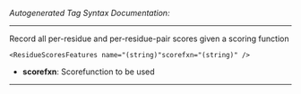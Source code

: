 _Autogenerated Tag Syntax Documentation:_

---
Record all per-residue and per-residue-pair scores given a scoring function

```
<ResidueScoresFeatures name="(string)"scorefxn="(string)" />
```

-   **scorefxn**: Scorefunction to be used

---
